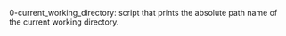 0-current_working_directory: script that prints the absolute path name of the                             current working directory.